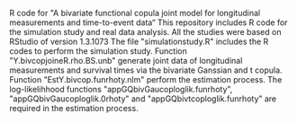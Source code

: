 R code for "A bivariate functional copula joint model for longitudinal measurements and time-to-event data“ This repository includes R code for the simulation study and real data analysis. All the studies were based on RStudio of version 1.3.1073 The file "simulationstudy.R" includes the R codes to perform the simulation study. Function "Y.bivcopjoineR.rho.BS.unb" generate joint data of longitudinal measurements and survival times via the bivariate Ganssian and t copula. Function "EstY.bivcop.funrhoty.nlm" perform the estimation process. The log-likelihhood functions "appGQbivGaucoploglik.funrhoty", "appGQbivGaucoploglik.0rhoty" and "appGQbivtcoploglik.funrhoty" are required in the estimation process.
